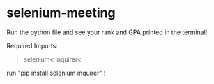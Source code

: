 # selenium-meeting

Run the python file and see your rank and GPA printed in the terminal!

Required Imports:
>selenium<
>inquirer<

run "pip install selenium inquirer" !

